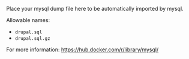 Place your mysql dump file here to be automatically imported by mysql.

Allowable names:

- `drupal.sql`
- `drupal.sql.gz`

For more information: <https://hub.docker.com/r/library/mysql/>
